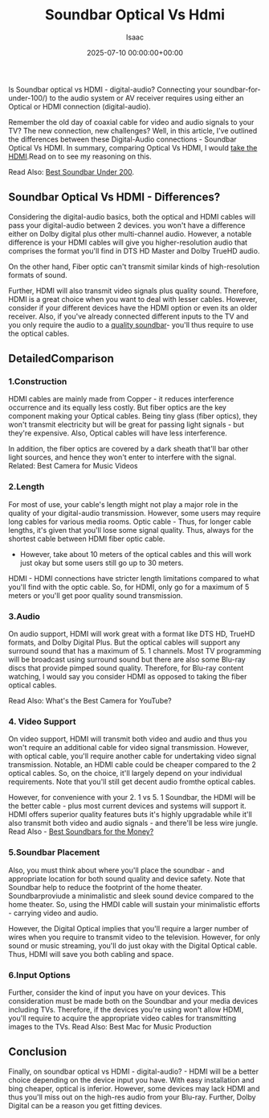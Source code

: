 ﻿---
title: Soundbar Optical Vs Hdmi
description: Is Soundbar optical vs HDMI - digital-audio? Connecting your soundbar-for-under-100 to the audio system or AV receiver requires using either an Optical or...
slug: /soundbar-optical-vs-hdmi/
date: 2025-07-10 00:00:00+00:00
lastmod: 2025-07-10 00:00:00+03:00
author: Isaac
categories:
- Soundbars
tags:
- soundbars
- soundbar
- optical
layout: post
---

Is Soundbar optical vs HDMI - digital-audio? Connecting your soundbar-for-under-100/) to the audio system or AV receiver requires using either an Optical or HDMI connection (digital-audio).

Remember the old day of coaxial cable for video and audio signals to your TV? The new connection, new challenges? Well, in this article, I've outlined the differences between these Digital-Audio connections - Soundbar Optical Vs HDMI. In summary, comparing Optical Vs HDMI, I would [take the HDMI](https://www.cnet.com/forums/discussions/why-would-it-matter-that-a-soundbar-doesn-t-have-hdmi-550351/).Read on to see my reasoning on this.

Read Also: [Best Soundbar Under 200](https://pestpolicy.com/best-soundbar-under-200/).

##  Soundbar Optical Vs HDMI - Differences?

Considering the digital-audio basics, both the optical and HDMI cables will pass your digital-audio between 2 devices. you won't have a difference either on Dolby digital plus other multi-channel audio. However, a notable difference is your HDMI cables will give you higher-resolution audio that comprises the format you'll find in DTS HD Master and Dolby TrueHD audio.

On the other hand, Fiber optic can't transmit similar kinds of high-resolution formats of sound.

Further, HDMI will also transmit video signals plus quality sound. Therefore, HDMI is a great choice when you want to deal with lesser cables. However, consider if your different devices have the HDMI option or even its an older receiver. Also, if you've already connected different inputs to the TV and you only require the audio to a [quality soundbar](https://pestpolicy.com/best-soundbars-under-300/)- you'll thus require to use the optical cables.

##  DetailedComparison

###  1.Construction

HDMI cables are mainly made from Copper - it reduces interference occurrence and its equally less costly. But fiber optics are the key component making your Optical cables. Being tiny glass (fiber optics), they won't transmit electricity but will be great for passing light signals - but they're expensive. Also, Optical cables will have less interference.

In addition, the fiber optics are covered by a dark sheath that'll bar other light sources, and hence they won't enter to interfere with the signal. Related: Best Camera for Music Videos

###  2.Length

For most of use, your cable's length might not play a major role in the quality of your digital-audio transmission. However, some users may require long cables for various media rooms. Optic cable - Thus, for longer cable lengths, it's given that you'll lose some signal quality. Thus, always for the shortest cable between HDMI fiber optic cable.

- However, take about 10 meters of the optical cables and this will work just okay but some users still go up to 30 meters.

HDMI - HDMI connections have stricter length limitations compared to what you'll find with the optic cable. So, for HDMI, only go for a maximum of 5 meters or you'll get poor quality sound transmission.

###  3.Audio

On audio support, HDMI will work great with a format like DTS HD, TrueHD formats, and Dolby Digital Plus. But the optical cables will support any surround sound that has a maximum of 5. 1 channels. Most TV programming will be broadcast using surround sound but there are also some Blu-ray discs that provide pimped sound quality. Therefore, for Blu-ray content watching, I would say you consider HDMI as opposed to taking the fiber optical cables.

Read Also: What's the Best Camera for YouTube?

###  4. Video Support

On video support, HDMI will transmit both video and audio and thus you won't require an additional cable for video signal transmission. However, with optical cable, you'll require another cable for undertaking video signal transmission. Notable, an HDMI cable could be cheaper compared to the 2 optical cables. So, on the choice, it'll largely depend on your individual requirements. Note that you'll still get decent audio fromthe optical cables.

However, for convenience with your 2. 1 vs 5. 1 Soundbar, the HDMI will be the better cable - plus most current devices and systems will support it. HDMI offers superior quality features buts it's highly upgradable while it'll also transmit both video and audio signals - and there'll be less wire jungle. Read Also - [Best Soundbars for the Money? ](https://pestpolicy.com/best-soundbars-for-the-money/)

###  5.Soundbar Placement

Also, you must think about where you'll place the soundbar - and appropriate location for both sound quality and device safety. Note that Soundbar help to reduce the footprint of the home theater. Soundbarproviude a minimalistic and sleek sound device compared to the home theater. So, using the HMDI cable will sustain your minimalistic efforts - carrying video and audio.

However, the Digital Optical implies that you'll require a larger number of wires when you require to transmit video to the television. However, for only sound or music streaming, you'll do just okay with the Digital Optical cable. Thus, HDMI will save you both cabling and space.

###  6.Input Options

Further, consider the kind of input you have on your devices. This consideration must be made both on the Soundbar and your media devices including TVs. Therefore, if the devices you're using won't allow HDMI, you'll require to acquire the appropriate video cables for transmitting images to the TVs. Read Also: Best Mac for Music Production

##  Conclusion

Finally, on soundbar optical vs HDMI - digital-audio? - HDMI will be a better choice depending on the device input you have. With easy installation and bing cheaper, optical is inferior. However, some devices may lack HDMI and thus you'll miss out on the high-res audio from your Blu-ray. Further, Dolby Digital can be a reason you get fitting devices.

